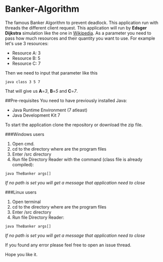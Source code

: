 # Banker-Algorithm
The famous Banker Algorithm to prevent deadlock. This application run with threads the different client request. This application will run by **Edsger Dijkstra** simulation like the one in [Wikipedia](https://en.wikipedia.org/wiki/Banker%27s_algorithm). As a parameter you need to pass how much resources and their quantity you want to use. For example let's use 3 resources:
- Resource A: 3
- Resource B: 5
- Resource C: 7

Then we need to input that parameter like this 

`java class 3 5 7`

That will give us **A**=*3*, **B**=*5* and **C**=*7*.

##Pre-requisites
You need to have previously installed Java:
- Java Runtime Environment (7 atleast)
- Java Development Kit 7

To start the application clone the repository or download the zip file. 

###Windows users
1. Open cmd.
2. cd to the directory where are the program files
3. Enter /src directory
4. Run file Directory Reader with the command (class file is already compiled):

`java TheBanker args[]`

_If no path is set you will get a message that application need to close_



###Linux users
1. Open terminal
2. cd to the directory where are the program files
3. Enter /src directory
4. Run file Directory Reader:

`java TheBanker args[]`

_If no path is set you will get a message that application need to close_



If you found any error please feel free to open an issue thread.

Hope you like it.
